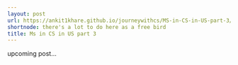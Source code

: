 ```yaml
---
layout: post
url: https://ankit1khare.github.io/journeywithcs/MS-in-CS-in-US-part-3/
shortnode: there's a lot to do here as a free bird
title: Ms in CS in US part 3
---
```


upcoming post...

